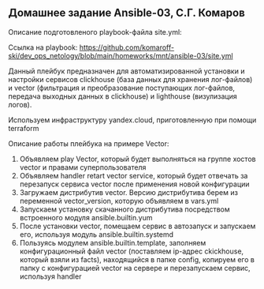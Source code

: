 ## Домашнее задание Ansible-03, С.Г. Комаров

Описание подготовленого playbook-файла site.yml:

Ссылка на playbook: https://github.com/komaroff-ski/dev_ops_netology/blob/main/homeworks/mnt/ansible-03/site.yml


Данный плейбук предназначен для автоматизированной установки и настройки сервисов clickhouse (база данных для хранения лог-файлов) и vector (фильтрация и преобразование поступающих лог-файлов, передача выходных данных в clickhouse) и lighthouse (визулизация логов).

Используем инфраструктуру yandex.cloud, приготовленную при помощи terraform

Описание работы плейбука на примере Vector:

1. Объявляем play Vector, который будет выполняться на группе хостов vector и правами суперпользователя
2. Объявляем handler retart vector service, который будет отвечать за перезапуск сервиса vector после применения новой конфигурации
3. Загружаем дистрибутив vector. Версию дистрибутива берем из переменной vector_version, которую объявляем в vars.yml
4. Запускаем установку скачанного дистрибутива посредством встроенного модуля ansible.builtin.yum
5. После установки vector, помещаем сервис в автозапуск и запускаем его, используя модуль ansible.builtin.systemd
6. Пользуясь модулем ansible.builtin.template, заполняем конфигурационный файл vector (поставляем ip-адрес ckickhouse, который взяли из facts), находящийся в папке config, копируем его в папку с конфигурацией vector на сервере и перезапускаем сервис, используя handler
